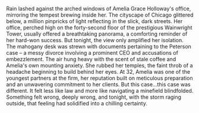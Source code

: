 Rain lashed against the arched windows of Amelia Grace Holloway's office, mirroring the tempest brewing inside her.  The cityscape of Chicago glittered below, a million pinpricks of light reflecting in the slick, dark streets.  Her office, perched high on the forty-second floor of the prestigious Wainwright Tower, usually offered a breathtaking panorama, a comforting reminder of her hard-won success. But tonight, the view only amplified her isolation.  The mahogany desk was strewn with documents pertaining to the Peterson case – a messy divorce involving a prominent CEO and accusations of embezzlement.  The air hung heavy with the scent of stale coffee and Amelia's own mounting anxiety.  She rubbed her temples, the faint throb of a headache beginning to build behind her eyes.  At 32, Amelia was one of the youngest partners at the firm, her reputation built on meticulous preparation and an unwavering commitment to her clients.  But this case…this case was different.  It felt less like law and more like navigating a minefield blindfolded.  Something felt wrong, deeply wrong, and tonight, with the storm raging outside, that feeling had solidified into a chilling certainty.
